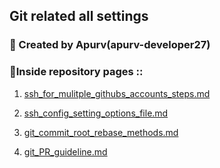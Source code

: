 ## Git related all settings

### 👤 Created by Apurv(apurv-developer27)

### 📂Inside repository pages ::

1. <a href="https://github.com/apurv-developer27/gitHubSettings/blob/cb581e5b5d6791f3f271e160ca01da00badcbb7b/pages/ssh_for_mulitple_githubs_accounts_steps.md">ssh_for_mulitple_githubs_accounts_steps.md</a>

2. <a href="https://github.com/apurv-developer27/gitHubSettings/blob/cb581e5b5d6791f3f271e160ca01da00badcbb7b/pages/ssh_config_setting_options_file.md">ssh_config_setting_options_file.md</a>

3. <a href="https://github.com/apurv-developer27/gitHubSettings/blob/cb581e5b5d6791f3f271e160ca01da00badcbb7b/pages/git_commit_root_rebase_methods.md">git_commit_root_rebase_methods.md</a>

4. <a href="https://github.com/apurv-developer27/gitHubSettings/blob/cb581e5b5d6791f3f271e160ca01da00badcbb7b/pages/git_PR_guideline.md">git_PR_guideline.md</a>
